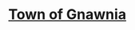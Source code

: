# [Town of Gnawnia](https://www.mousehuntgame.com/preferences.php?tab=mousehunt-improved-settings#mousehunt-improved-settings-location-hud)
